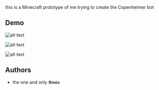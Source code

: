 this is a Minecraft prototype of me trying to create the Copenheimer bot

## Demo

![alt text](https://imgur.com/Rbm1bsJ)

![alt text](https://imgur.com/5ar1Gxf)

![alt text](https://imgur.com/M0iTXsh)


## Authors

- the one and only 𝕽𝖔𝖓𝖎𝖓

